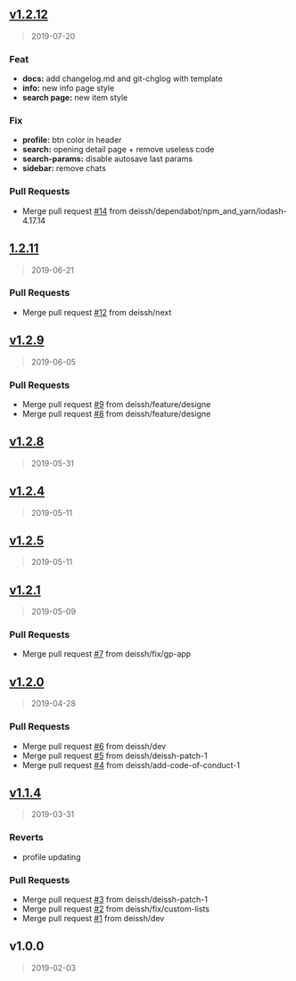 
<a name="v1.2.12"></a>
## [v1.2.12](https://github.com/deissh/anibe.app/compare/1.2.11...v1.2.12)

> 2019-07-20

### Feat

* **docs:** add changelog.md and git-chglog with template
* **info:** new info page style
* **search page:** new item style

### Fix

* **profile:** btn color in header
* **search:** opening detail page + remove useless code
* **search-params:** disable autosave last params
* **sidebar:** remove chats

### Pull Requests

* Merge pull request [#14](https://github.com/deissh/anibe.app/issues/14) from deissh/dependabot/npm_and_yarn/lodash-4.17.14


<a name="1.2.11"></a>
## [1.2.11](https://github.com/deissh/anibe.app/compare/v1.2.9...1.2.11)

> 2019-06-21

### Pull Requests

* Merge pull request [#12](https://github.com/deissh/anibe.app/issues/12) from deissh/next


<a name="v1.2.9"></a>
## [v1.2.9](https://github.com/deissh/anibe.app/compare/v1.2.8...v1.2.9)

> 2019-06-05

### Pull Requests

* Merge pull request [#9](https://github.com/deissh/anibe.app/issues/9) from deissh/feature/designe
* Merge pull request [#8](https://github.com/deissh/anibe.app/issues/8) from deissh/feature/designe


<a name="v1.2.8"></a>
## [v1.2.8](https://github.com/deissh/anibe.app/compare/v1.2.4...v1.2.8)

> 2019-05-31


<a name="v1.2.4"></a>
## [v1.2.4](https://github.com/deissh/anibe.app/compare/v1.2.5...v1.2.4)

> 2019-05-11


<a name="v1.2.5"></a>
## [v1.2.5](https://github.com/deissh/anibe.app/compare/v1.2.1...v1.2.5)

> 2019-05-11


<a name="v1.2.1"></a>
## [v1.2.1](https://github.com/deissh/anibe.app/compare/v1.2.0...v1.2.1)

> 2019-05-09

### Pull Requests

* Merge pull request [#7](https://github.com/deissh/anibe.app/issues/7) from deissh/fix/gp-app


<a name="v1.2.0"></a>
## [v1.2.0](https://github.com/deissh/anibe.app/compare/v1.1.4...v1.2.0)

> 2019-04-28

### Pull Requests

* Merge pull request [#6](https://github.com/deissh/anibe.app/issues/6) from deissh/dev
* Merge pull request [#5](https://github.com/deissh/anibe.app/issues/5) from deissh/deissh-patch-1
* Merge pull request [#4](https://github.com/deissh/anibe.app/issues/4) from deissh/add-code-of-conduct-1


<a name="v1.1.4"></a>
## [v1.1.4](https://github.com/deissh/anibe.app/compare/v1.0.0...v1.1.4)

> 2019-03-31

### Reverts

* profile updating

### Pull Requests

* Merge pull request [#3](https://github.com/deissh/anibe.app/issues/3) from deissh/deissh-patch-1
* Merge pull request [#2](https://github.com/deissh/anibe.app/issues/2) from deissh/fix/custom-lists
* Merge pull request [#1](https://github.com/deissh/anibe.app/issues/1) from deissh/dev


<a name="v1.0.0"></a>
## v1.0.0

> 2019-02-03


